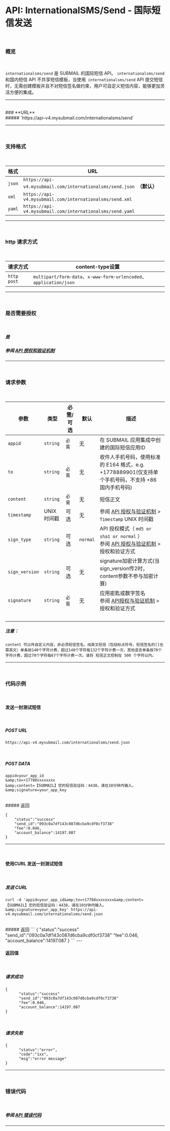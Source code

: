 #  API: InternationalSMS/Send - 国际短信发送
<br>

### **概览**

<br>

`internationalsms/send` 是 SUBMAIL 的国际短信 API。 `internationalsms/send` 和国内短信 API 不共享短信模板，当使用` internationalsms/send` API 提交短信时，无需创建模板并且不对短信签名做约束，用户可自定义短信内容，能够更加灵活方便的集成。

---

<br>
### **URL**
<br>
#####  `https://api-v4.mysubmail.com/internationalsms/send`

---
<br>

###  **支持格式**
<br>

| 格式   | URL                                                          |
| ------ | ------------------------------------------------------------ |
| `json` | `https://api-v4.mysubmail.com/internationalsms/send.json `**（默认）** |
| `xml`  | `https://api-v4.mysubmail.com/internationalsms/send.xml`     |
| `yaml` | `https://api-v4.mysubmail.com/internationalsms/send.yaml`    |

------

<br>

### **http 请求方式**
<br>


| 请求方式    | content-type设置                                             |
| ----------- | ------------------------------------------------------------ |
| `http post` | `multipart/form-data`、`x-www-form-urlencoded`、`application/json` |

---
<br>

### **是否需要授权**
<br>

##### 是

##### 参阅 [API 授权和验证机制](https://www.mysubmail.com/documents/pdxzv1)

---
<br>

### **请求参数**
<br>

| 参数           | 类型        | 必需/可选 | 默认     | 描述                                                         |
| -------------- | ----------- | --------- | -------- | ------------------------------------------------------------ |
| `appid`        | `string`    | `必需`    | 无       | 在 SUBMAIL 应用集成中创建的国际短信应用ID                    |
| `to`           | `string`    | `必需`    | 无       | 收件人手机号码，使用标准的 E164 格式，e.g. +1778889901(仅支持单个手机号码，不支持 +86 国内手机号码) |
| `content`      | `string`    | `必需`    | 无       | 短信正文                                                     |
| `timestamp`    | UNIX 时间戳 | 可选      | 无       | 参阅 [API 授权与验证机制](https://www.mysubmail.com/documents/pdxzv1)  \>  `Timestamp` UNIX 时间戳 |
| `sign_type`    | `string`    | 可选      | `normal` | API 授权模式（  `md5 or sha1 or normal` ）<br>参阅 [API 授权与验证机制](https://www.mysubmail.com/documents/pdxzv1)  \>  授权和验证方式 |
| `sign_version` | `string`    | 可选      | 无       | signature加密计算方式(当sign_version传2时，content参数不参与加密计算) |
| `signature`    | `string`    | `必需`    | 无       | 应用密匙或数字签名<br>参阅 [API授权与验证机制](https://www.mysubmail.com/documents/pdxzv1)  \>  授权和验证方式 |
| <br>           |             |           |          |                                                              |

##### 注意：

```
content 可以传自定义内容，非必须短信签名，纯英文短信（包括标点符号，短信签名的[]也需英文）单条按140个字符计费，超过140个字符每132个字符计费一次，其他语言单条按70个字符计费，超过70个字符每67个字符计费一次。请将 短信正文控制在 500 个字符以内。
```

---

<br>

### **代码示例**

<br>

#### 发送一封测试短信

<br>

##### POST URL

```
https://api-v4.mysubmail.com/internationalsms/send.json
```

<br>

##### POST DATA

```
appid=your_app_id
&amp;to=+17788xxxxxxxx
&amp;content=【SUBMAIL】您的短信验证码：4438，请在10分钟内输入。
&amp;signature=your_app_key
```
<br>
##### 返回


```
{
    "status":"success"
    "send_id":"093c0a7df143c087d6cba9cdf0cf3738"
    "fee":0.046,
    "account_balance":14197.087
}
```

---

<br>

#### 使用CURL 发送一封测试短信

<br>


##### 发送 CURL

```
curl -d 'appid=your_app_id&amp;to=+17788xxxxxxxx&amp;content=【SUBMAIL】您的短信验证码：4438，请在10分钟内输入。&amp;signature=your_app_key' https://api-v4.mysubmail.com/internationalsms/send.json
```
<br>
##### 返回
```
{
      "status":"success"
      "send_id":"093c0a7df143c087d6cba9cdf0cf3738"
      "fee":0.046,
      "account_balance":14197.087
}
```
---


<br>

#### 返回值

<br>



##### 请求成功


```
{
      "status":"success"
      "send_id":"093c0a7df143c087d6cba9cdf0cf3738"
      "fee":0.046,
      "account_balance":14197.087
}
```
<br>

##### 请求失败

```
{
      "status":"error",
      "code":"1xx",
      "msg":"error message"
}
```

---

<br>

### **错误代码**

<br>

##### 参阅 [API 错误代码](https://www.mysubmail.com/documents/wBDvw1)

------
